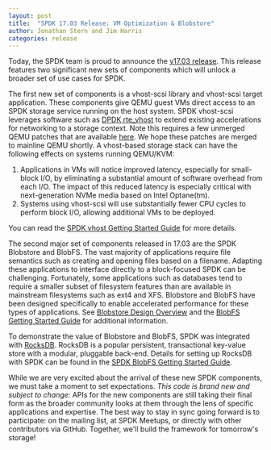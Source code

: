 ```yaml
---
layout: post
title:  "SPDK 17.03 Release: VM Optimization & Blobstore"
author: Jonathan Stern and Jim Harris
categories: release
---
```

Today, the SPDK team is proud to announce the [v17.03 release](https://github.com/spdk/spdk/releases/tag/v17.03).  This release features two significant new sets of components which will unlock a broader set of use cases for SPDK.

The first new set of components is a vhost-scsi library and vhost-scsi target application.  These components give QEMU guest VMs direct access to an SPDK storage service running on the host system.  SPDK vhost-scsi leverages software such as [DPDK rte_vhost](http://dpdk.org/doc/guides/prog_guide/vhost_lib.html) to extend existing accelerations for networking to a storage context.  Note this requires a few unmerged QEMU patches that are available [here](https://github.com/spdk/qemu).  We hope these patches are merged to mainline QEMU shortly.  A vhost-based storage stack can have the following effects on systems running QEMU/KVM:

1. Applications in VMs will notice improved latency, especially for small-block I/O, by eliminating a substantial amount of software overhead from each I/O.  The impact of this reduced latency is especially critical with next-generation NVMe media based on Intel Optane(tm).
2. Systems using vhost-scsi will use substantially fewer CPU cycles to perform block I/O, allowing additional VMs to be deployed.

You can read the [SPDK vhost Getting Started Guide](http://www.spdk.io/doc/vhost.html#vhost_getting_started) for more details.

The second major set of components released in 17.03 are the SPDK Blobstore and BlobFS. The vast majority of applications require file semantics such as creating and opening files based on a filename.  Adapting these applications to interface directly to a block-focused SPDK can be challenging.  Fortunately, some applications such as databases tend to require a smaller subset of filesystem features than are available in mainstream filesystems such as ext4 and XFS.  Blobstore and BlobFS have been designed specifically to enable accelerated performance for these types of applications.  See [Blobstore Design Overview](http://www.spdk.io/doc/blob.html) and the [BlobFS Getting Started Guide](http://www.spdk.io/doc/blobfs.html#blobfs_getting_started) for additional information.

To demonstrate the value of Blobstore and BlobFS, SPDK was integrated with [RocksDB](http://rocksdb.org). RocksDB is a popular persistent, transactional key-value store with a modular, pluggable back-end.  Details for setting up RocksDB with SPDK can be found in the [SPDK BlobFS Getting Started Guide](http://www.spdk.io/doc/blobfs.html#blobfs_getting_started).

While we are very excited about the arrival of these new SPDK components, we must take a moment to set expectations. *This code is brand new and subject to change:* APIs for the new components are still taking their final form as the broader community looks at them through the lens of specific applications and expertise. The best way to stay in sync going forward is to participate: on the mailing list, at SPDK Meetups, or directly with other contributors via GitHub. Together, we'll build the framework for tomorrow's storage!

